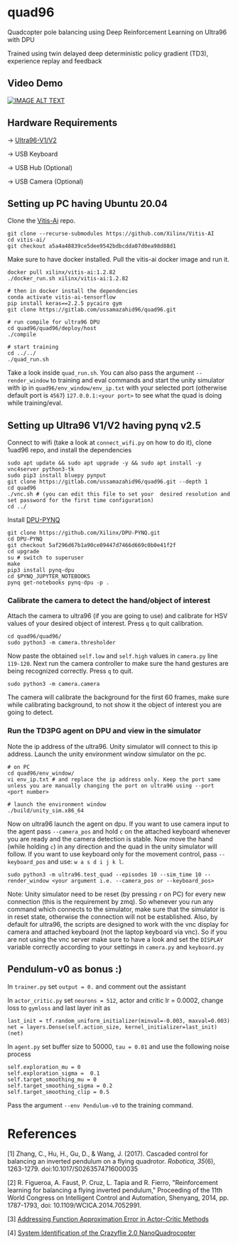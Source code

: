 # quad96

Quadcopter pole balancing using Deep Reinforcement Learning on Ultra96 with DPU

Trained using twin delayed deep deterministic policy gradient (TD3), experience replay and feedback

## Video Demo

[![IMAGE ALT TEXT](https://yt-embed.herokuapp.com/embed?v=b2clTUmQJPg)](https://youtu.be/b2clTUmQJPg "Simulation Demo")


## Hardware Requirements

-> [Ultra96-V1/V2](https://www.96boards.org/product/ultra96/)

-> USB Keyboard

-> USB Hub (Optional)

-> USB Camera (Optional)

## Setting up PC having Ubuntu 20.04

Clone the [Vitis-Ai](https://github.com/Xilinx/Vitis-AI) repo.
```
git clone --recurse-submodules https://github.com/Xilinx/Vitis-AI 
cd vitis-ai/
git checkout a5a4a48839ce5dee9542bdbcdda07d0ea98d88d1
```

Make sure to have docker installed. Pull the vitis-ai docker image and run it.
```
docker pull xilinx/vitis-ai:1.2.82
./docker_run.sh xilinx/vitis-ai:1.2.82

# then in docker install the dependencies
conda activate vitis-ai-tensorflow
pip install keras==2.2.5 pycairo gym
git clone https://gitlab.com/ussamazahid96/quad96.git

# run compile for ultra96 DPU
cd quad96/quad96/deploy/host
./compile

# start training
cd ../../
./quad_run.sh
```

Take a look inside `quad_run.sh`. You can also pass the argument `--render_window` to training and eval commands and start the unity simulator with ip in `quad96/env_window/env_ip.txt` with your selected port (otherwise default port is `4567`) `127.0.0.1:<your port>` to see what the quad is doing while training/eval.

## Setting up Ultra96 V1/V2 having pynq v2.5 

Connect to wifi (take a look at `connect_wifi.py` on how to do it), clone 1uad96 repo, and install the dependencies

```
sudo apt update && sudo apt upgrade -y && sudo apt install -y vnc4server python3-tk
sudo pip3 install bluepy pynput
git clone https://gitlab.com/ussamazahid96/quad96.git --depth 1
cd quad96
./vnc.sh # (you can edit this file to set your  desired resolution and set password for the first time configuration)
cd ../
```

Install [DPU-PYNQ](https://github.com/Xilinx/DPU-PYNQ)

```
git clone https://github.com/Xilinx/DPU-PYNQ.git
cd DPU-PYNQ
git checkout 5af296d67b1a90ce09447d7466d669c0b0e41f2f
cd upgrade
su # switch to superuser
make
pip3 install pynq-dpu
cd $PYNQ_JUPYTER_NOTEBOOKS
pynq get-notebooks pynq-dpu -p .
``` 
### Calibrate the camera to detect the hand/object of interest

Attach the camera to ultra96 (if you are going to use) and calibrate for HSV values of your desired object of interest. Press `q` to quit calibration.

```
cd quad96/quad96/
sudo python3 -m camera.thresholder
```

Now paste the obtained `self.low` and `self.high` values in `camera.py` line  `119-120`. Next run the camera controller to make sure the hand gestures are being recognized correctly. Press `q` to quit.
```
sudo python3 -m camera.camera
```
The camera will calibrate the background for the first 60 frames, make sure while calibrating background, to not show it the object of interest you are going to detect.

### Run the TD3PG agent on DPU and view in the simulator

Note the ip address of the ultra96. Unity simulator will connect to this ip address. Launch the unity environment window simulator on the pc.

```
# on PC
cd quad96/env_window/
vi env_ip.txt # and replace the ip address only. Keep the port same unless you are manually changing the port on ultra96 using --port <port number>

# launch the environment window
./build/unity_sim.x86_64

```

Now on ultra96 launch the agent on dpu. If you want to use camera input to the agent pass `--camera_pos` and hold `c` on the attached keyboard whenever you are ready and the camera detection is stable. Now move the hand (while holding `c`) in any direction and the quad in the unity simulator will follow. If you want to use keyboard only for the movement control, pass `--keyboard_pos` and use: `w a s d i j k l`.

```
sudo python3 -m ultra96.test_quad --episodes 10 --sim_time 10 --render_window <your argument i.e. --camera_pos or --keyboard_pos>
```

Note: Unity simulator need to be reset (by pressing `r` on PC) for every new connection (this is the requirement by zmq). So whenever you run any command which connects to the simulator, make sure that the simulator is in reset state, otherwise the connection will not be established. Also, by default for ultra96, the scripts are designed to work with the vnc display for camera and attached keyboard (not the laptop keyboard via vnc). So if you are not using the vnc server make sure to have a look and set the `DISPLAY` variable correctly according to your settings in `camera.py` and `keyboard.py`

## Pendulum-v0 as bonus :)

In `trainer.py` set `output = 0.` and comment out the assistant

In `actor_critic.py` set `neurons = 512`, actor and critic lr = 0.0002, change loss to `gymloss` and last layer init as
```
last_init = tf.random_uniform_initializer(minval=-0.003, maxval=0.003)
net = layers.Dense(self.action_size, kernel_initializer=last_init)(net)
```

In `agent.py` set buffer size to 50000, `tau = 0.01` and use the following noise process
```
self.exploration_mu = 0 
self.exploration_sigma =  0.1
self.target_smoothing_mu = 0
self.target_smoothing_sigma = 0.2
self.target_smoothing_clip = 0.5
```
Pass the argument `--env Pendulum-v0` to the training command.

# References

[1] Zhang, C., Hu, H., Gu, D., & Wang, J. (2017). Cascaded control for balancing an inverted pendulum on a flying quadrotor. <i>Robotica,</i> <i>35</i>(6), 1263-1279. doi:10.1017/S0263574716000035

[2] R. Figueroa, A. Faust, P. Cruz, L. Tapia and R. Fierro, "Reinforcement learning for balancing a flying inverted pendulum," Proceeding of the 11th World Congress on Intelligent Control and Automation, Shenyang, 2014, pp. 1787-1793, doi: 10.1109/WCICA.2014.7052991.

[3] [Addressing Function Approximation Error in Actor-Critic Methods](https://arxiv.org/pdf/1802.09477.pdf)

[4] [System Identification of the Crazyflie 2.0 NanoQuadrocopter](http://mikehamer.info/assets/papers/Crazyflie%20Modelling.pdf)
